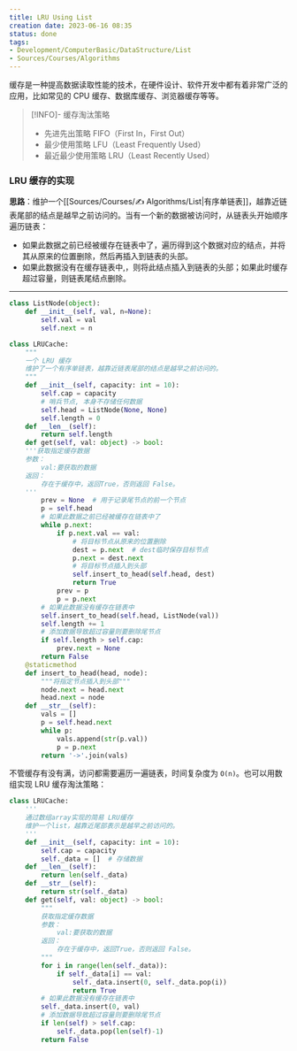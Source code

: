 ```yaml
---
title: LRU Using List
creation date: 2023-06-16 08:35 
status: done
tags: 
- Development/ComputerBasic/DataStructure/List
- Sources/Courses/Algorithms
---
```


缓存是一种提高数据读取性能的技术，在硬件设计、软件开发中都有着非常广泛的应用，比如常见的 CPU 缓存、数据库缓存、浏览器缓存等等。

>[!INFO]- 缓存淘汰策略
>
>- 先进先出策略  FIFO（First In，First Out）
>- 最少使用策略 LFU（Least Frequently Used）
>- 最近最少使用策略  LRU（Least Recently Used）

### LRU 缓存的实现

**思路**：维护一个[[Sources/Courses/✍️ Algorithms/List|有序单链表]]，越靠近链表尾部的结点是越早之前访问的。当有一个新的数据被访问时，从链表头开始顺序遍历链表：

- 如果此数据之前已经被缓存在链表中了，遍历得到这个数据对应的结点，并将其从原来的位置删除，然后再插入到链表的头部。
- 如果此数据没有在缓存链表中,，则将此结点插入到链表的头部；如果此时缓存超过容量，则链表尾结点删除。

---

```python
class ListNode(object):
    def __init__(self, val, n=None):
        self.val = val
        self.next = n

class LRUCache:
    """
    一个 LRU 缓存
    维护了一个有序单链表，越靠近链表尾部的结点是越早之前访问的。
    """
    def __init__(self, capacity: int = 10):
        self.cap = capacity
        # 哨兵节点, 本身不存储任何数据
        self.head = ListNode(None, None)
        self.length = 0
    def __len__(self):
        return self.length
    def get(self, val: object) -> bool:
	'''获取指定缓存数据
	参数：
		val:要获取的数据
	返回：
		存在于缓存中，返回True，否则返回 False。
	'''
        prev = None  # 用于记录尾节点的前一个节点
        p = self.head
        # 如果此数据之前已经被缓存在链表中了
        while p.next:
            if p.next.val == val:
                # 将目标节点从原来的位置删除
                dest = p.next  # dest临时保存目标节点
                p.next = dest.next
                # 将目标节点插入到头部
                self.insert_to_head(self.head, dest)
                return True
            prev = p
            p = p.next
        # 如果此数据没有缓存在链表中
        self.insert_to_head(self.head, ListNode(val))
        self.length += 1
        # 添加数据导致超过容量则要删除尾节点
        if self.length > self.cap:
            prev.next = None
        return False
    @staticmethod
    def insert_to_head(head, node):
        """将指定节点插入到头部"""
        node.next = head.next
        head.next = node
    def __str__(self):
        vals = []
        p = self.head.next
        while p:
            vals.append(str(p.val))
            p = p.next
        return '->'.join(vals)
```

不管缓存有没有满，访问都需要遍历一遍链表，时间复杂度为 `O(n)`。也可以用数组实现 LRU 缓存淘汰策略：

```python
class LRUCache:
    '''
    通过数组array实现的简易 LRU缓存
    维护一个list，越靠近尾部表示是越早之前访问的。
    '''
    def __init__(self, capacity: int = 10):
        self.cap = capacity
        self._data = []  # 存储数据
    def __len__(self):
        return len(self._data)
    def __str__(self):
        return str(self._data)
    def get(self, val: object) -> bool:
        """
        获取指定缓存数据
        参数：
            val:要获取的数据
        返回：
            存在于缓存中，返回True，否则返回 False。
        """
        for i in range(len(self._data)):
            if self._data[i] == val:
                self._data.insert(0, self._data.pop(i))
                return True
        # 如果此数据没有缓存在链表中
        self._data.insert(0, val)
        # 添加数据导致超过容量则要删除尾节点
        if len(self) > self.cap:
            self._data.pop(len(self)-1)
        return False
```
